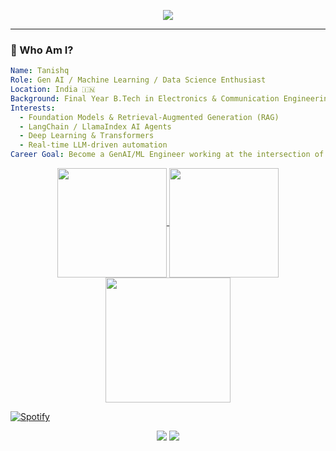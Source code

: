 <p align="center">
  <img src="https://readme-typing-svg.herokuapp.com?font=Fira+Code&size=22&pause=1000&color=36BCF7&vCenter=true&multiline=true&width=700&height=80&lines=GenAI+Engineer+%7C+Machine+Learning+%7C+Data+Science;LLMs+%7C+LangChain+%7C+NLP+%7C+Prompt+Engineering+%7C+Python" />
</p>

---

### 👋 Who Am I?

```yaml
Name: Tanishq 
Role: Gen AI / Machine Learning / Data Science Enthusiast
Location: India 🇮🇳
Background: Final Year B.Tech in Electronics & Communication Engineering
Interests:
  - Foundation Models & Retrieval-Augmented Generation (RAG)
  - LangChain / LlamaIndex AI Agents
  - Deep Learning & Transformers
  - Real-time LLM-driven automation
Career Goal: Become a GenAI/ML Engineer working at the intersection of AI + Systems
```
<p align="center"> 
<a href="https://github-readme-stats.vercel.app/api?username=soultysprings&show_icons=true&theme=great-gatsby">
  <img height=175 align="center" src="https://github-readme-stats.vercel.app/api?username=soultysprings&show_icons=true&rank_icon=github&theme=great-gatsby" />
</a>
<a href="https://github-readme-stats.vercel.app/api/top-langs/?username=soultysprings&show_icons=true&theme=great-gatsby&layout=compact">
  <img height=175 align="center" src="https://github-readme-stats.vercel.app/api/top-langs/?username=soultysprings&show_icons=true&theme=great-gatsby&layout=compact&langs_count=8&card_width=320" />
</a>
<a href="https://github-readme-stats.vercel.app/api/wakatime?username=ramendls&show_icons=true&theme=great-gatsby&layout=compact">
  <img height=200 align="center" src="https://github-readme-stats.vercel.app/api/wakatime?username=ramendls&show_icons=true&theme=great-gatsby&layout=compact&langs_count=8&card_width=320" />
</a>

  [![Spotify](https://github-readme-remake.vercel.app/api/spotify)](https://open.spotify.com/user/31njuocxvkfqsglehodott5ktrci)
<br/>

</p>




<p align="center"> <a href="mailto:gamerexprt@gmail.com"><img src="https://img.shields.io/badge/-Email-c14438?style=flat&logo=gmail&logoColor=white"/></a> <a href="https://github.com/SoultySprings"><img src="https://img.shields.io/badge/-GitHub-black?style=flat&logo=github"/></a> </p>

